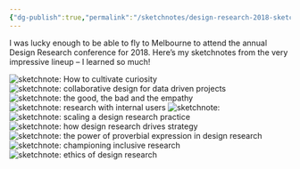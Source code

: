 ```yaml
---
{"dg-publish":true,"permalink":"/sketchnotes/design-research-2018-sketchnotes/","title":"Design Research conference 2018, in sketchnotes","tags":["sketching","sketchnotes"],"updated":"18 December, 2018"}
---
```



<p>I was lucky enough to be able to fly to Melbourne to attend the annual Design Research conference for 2018. Here’s my sketchnotes from the very impressive lineup &#8211; I learned so much!</p>

<img decoding="async" loading="lazy" src="assets/sketching/img_1812.jpg" alt="sketchnote: How to cultivate curiosity">
<img decoding="async" loading="lazy" src="assets/sketching/img_1810.jpg" alt="sketchnote: collaborative design for data driven projects">
<img decoding="async" loading="lazy" src="assets/sketching/img_1005-1.jpg" alt="sketchnote: the good, the bad and the empathy">
<img decoding="async" loading="lazy" src="assets/sketching/img_1809-1.jpg" alt="sketchnote: research with internal users">
<img decoding="async" loading="lazy" src="assets/sketching/img_1002-1.jpg" alt="sketchnote: ">
<img decoding="async" loading="lazy" src="assets/sketching/img_1813.jpg" alt="sketchnote: scaling a design research practice">
<img decoding="async" loading="lazy" src="assets/sketching/img_1811-1.jpg" alt="sketchnote: how design research drives strategy">
<img decoding="async" loading="lazy" src="assets/sketching/img_1807.jpg" alt="sketchnote: the power of proverbial expression in design research">
<img decoding="async" loading="lazy" src="assets/sketching/img_1006-3.jpg" alt="sketchnote: championing inclusive research">
<img decoding="async" loading="lazy" src="assets/sketching/img_1003-1.jpg" alt="sketchnote: ethics of design research">